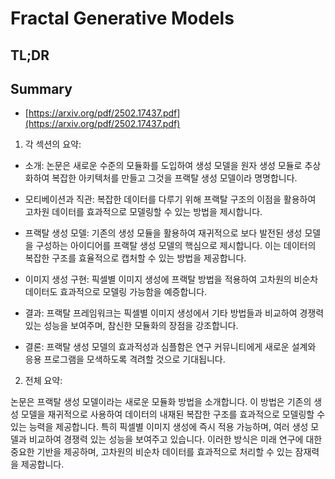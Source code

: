 # Fractal Generative Models
## TL;DR
## Summary
- [https://arxiv.org/pdf/2502.17437.pdf](https://arxiv.org/pdf/2502.17437.pdf)

1. 각 섹션의 요약:

- 소개: 논문은 새로운 수준의 모듈화를 도입하여 생성 모델을 원자 생성 모듈로 추상화하여 복잡한 아키텍처를 만들고 그것을 프랙탈 생성 모델이라 명명합니다.

- 모티베이션과 직관: 복잡한 데이터를 다루기 위해 프랙탈 구조의 이점을 활용하여 고차원 데이터를 효과적으로 모델링할 수 있는 방법을 제시합니다.

- 프랙탈 생성 모델: 기존의 생성 모듈을 활용하여 재귀적으로 보다 발전된 생성 모델을 구성하는 아이디어를 프랙탈 생성 모델의 핵심으로 제시합니다. 이는 데이터의 복잡한 구조를 효율적으로 캡처할 수 있는 방법을 제공합니다.

- 이미지 생성 구현: 픽셀별 이미지 생성에 프랙탈 방법을 적용하여 고차원의 비순차 데이터도 효과적으로 모델링 가능함을 예증합니다.

- 결과: 프랙탈 프레임워크는 픽셀별 이미지 생성에서 기타 방법들과 비교하여 경쟁력 있는 성능을 보여주며, 참신한 모듈화의 장점을 강조합니다.

- 결론: 프랙탈 생성 모델의 효과적성과 심플함은 연구 커뮤니티에게 새로운 설계와 응용 프로그램을 모색하도록 격려할 것으로 기대됩니다.

2. 전체 요약:

논문은 프랙탈 생성 모델이라는 새로운 모듈화 방법을 소개합니다. 이 방법은 기존의 생성 모델을 재귀적으로 사용하여 데이터의 내재된 복잡한 구조를 효과적으로 모델링할 수 있는 능력을 제공합니다. 특히 픽셀별 이미지 생성에 즉시 적용 가능하며, 여러 생성 모델과 비교하여 경쟁력 있는 성능을 보여주고 있습니다. 이러한 방식은 미래 연구에 대한 중요한 기반을 제공하며, 고차원의 비순차 데이터를 효과적으로 처리할 수 있는 잠재력을 제공합니다.